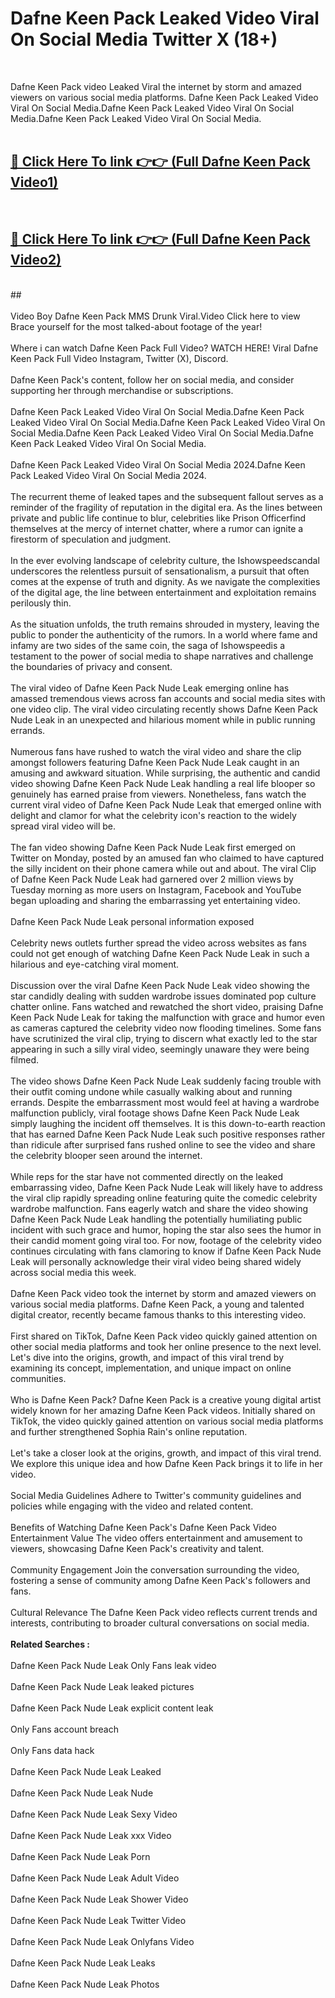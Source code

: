# Dafne Keen Pack Leaked Video Viral On Social Media Twitter X (18+) <br>
<br>

Dafne Keen Pack video Leaked Viral the internet by storm and amazed viewers on various social media platforms. Dafne Keen Pack Leaked Video Viral On Social Media.Dafne Keen Pack Leaked Video Viral On Social Media.Dafne Keen Pack Leaked Video Viral On Social Media.<br>
 <br>

##  <a href="https://play.trustnlinepharmacy.us?title=Full Dafne_Keen_Pack&ref=git">🔴 Click Here To link 👉👉 (Full Dafne Keen Pack Video1)</a><br>
  <br>

##  <a href="https://play.trustnlinepharmacy.us?title=Full Dafne_Keen_Pack&ref=git">🔴 Click Here To link 👉👉 (Full Dafne Keen Pack Video2)</a><br>
  <br>
  ##


  <br>

  <br>
Video Boy Dafne Keen Pack MMS Drunk Viral.Video Click here to view Brace yourself for the most talked-about footage of the year!
<br><br>
Where i can watch Dafne Keen Pack Full Video? WATCH HERE! Viral Dafne Keen Pack Full Video Instagram, Twitter (X), Discord.
<br><br>
Dafne Keen Pack's content, follow her on social media, and consider supporting her through merchandise or subscriptions.
<br><br>
Dafne Keen Pack Leaked Video Viral On Social Media.Dafne Keen Pack Leaked Video Viral On Social Media.Dafne Keen Pack Leaked Video Viral On Social Media.Dafne Keen Pack Leaked Video Viral On Social Media.Dafne Keen Pack Leaked Video Viral On Social Media.
<br><br>
Dafne Keen Pack Leaked Video Viral On Social Media 2024.Dafne Keen Pack Leaked Video Viral On Social Media 2024.
<br><br>
The recurrent theme of leaked tapes and the subsequent fallout serves as a reminder of the fragility of reputation in the digital era. As the lines between private and public life continue to blur, celebrities like Prison Officerfind themselves at the mercy of internet chatter, where a rumor can ignite a firestorm of speculation and judgment.
<br><br>
In the ever evolving landscape of celebrity culture, the Ishowspeedscandal underscores the relentless pursuit of sensationalism, a pursuit that often comes at the expense of truth and dignity. As we navigate the complexities of the digital age, the line between entertainment and exploitation remains perilously thin.
<br><br>
As the situation unfolds, the truth remains shrouded in mystery, leaving the public to ponder the authenticity of the rumors. In a world where fame and infamy are two sides of the same coin, the saga of Ishowspeedis a testament to the power of social media to shape narratives and challenge the boundaries of privacy and consent.
<br><br>
The viral video of Dafne Keen Pack Nude Leak emerging online has amassed tremendous views across fan accounts and social media sites with one video clip. The viral video circulating recently shows Dafne Keen Pack Nude Leak in an unexpected and hilarious moment while in public running errands.
<br><br>
Numerous fans have rushed to watch the viral video and share the clip amongst followers featuring Dafne Keen Pack Nude Leak caught in an amusing and awkward situation. While surprising, the authentic and candid video showing Dafne Keen Pack Nude Leak handling a real life blooper so genuinely has earned praise from viewers. Nonetheless, fans watch the current viral video of Dafne Keen Pack Nude Leak that emerged online with delight and clamor for what the celebrity icon's reaction to the widely spread viral video will be.
<br><br>
The fan video showing Dafne Keen Pack Nude Leak first emerged on Twitter on Monday, posted by an amused fan who claimed to have captured the silly incident on their phone camera while out and about. The viral Clip of Dafne Keen Pack Nude Leak had garnered over 2 million views by Tuesday morning as more users on Instagram, Facebook and YouTube began uploading and sharing the embarrassing yet entertaining video.
<br><br>
Dafne Keen Pack Nude Leak personal information exposed
<br><br>
Celebrity news outlets further spread the video across websites as fans could not get enough of watching Dafne Keen Pack Nude Leak in such a hilarious and eye-catching viral moment.
<br><br>
Discussion over the viral Dafne Keen Pack Nude Leak video showing the star candidly dealing with sudden wardrobe issues dominated pop culture chatter online. Fans watched and rewatched the short video, praising Dafne Keen Pack Nude Leak for taking the malfunction with grace and humor even as cameras captured the celebrity video now flooding timelines. Some fans have scrutinized the viral clip, trying to discern what exactly led to the star appearing in such a silly viral video, seemingly unaware they were being filmed.
<br><br>
The video shows Dafne Keen Pack Nude Leak suddenly facing trouble with their outfit coming undone while casually walking about and running errands. Despite the embarrassment most would feel at having a wardrobe malfunction publicly, viral footage shows Dafne Keen Pack Nude Leak simply laughing the incident off themselves. It is this down-to-earth reaction that has earned Dafne Keen Pack Nude Leak such positive responses rather than ridicule after surprised fans rushed online to see the video and share the celebrity blooper seen around the internet.
<br><br>
While reps for the star have not commented directly on the leaked embarrassing video, Dafne Keen Pack Nude Leak will likely have to address the viral clip rapidly spreading online featuring quite the comedic celebrity wardrobe malfunction. Fans eagerly watch and share the video showing Dafne Keen Pack Nude Leak handling the potentially humiliating public incident with such grace and humor, hoping the star also sees the humor in their candid moment going viral too. For now, footage of the celebrity video continues circulating with fans clamoring to know if Dafne Keen Pack Nude Leak will personally acknowledge their viral video being shared widely across social media this week.
<br><br>
Dafne Keen Pack video took the internet by storm and amazed viewers on various social media platforms. Dafne Keen Pack, a young and talented digital creator, recently became famous thanks to this interesting video.
<br><br>
First shared on TikTok, Dafne Keen Pack video quickly gained attention on other social media platforms and took her online presence to the next level. Let's dive into the origins, growth, and impact of this viral trend by examining its concept, implementation, and unique impact on online communities.
<br><br>
Who is Dafne Keen Pack? Dafne Keen Pack is a creative young digital artist widely known for her amazing Dafne Keen Pack videos. Initially shared on TikTok, the video quickly gained attention on various social media platforms and further strengthened Sophia Rain's online reputation.
<br><br>
Let's take a closer look at the origins, growth, and impact of this viral trend. We explore this unique idea and how Dafne Keen Pack brings it to life in her video.
<br><br>
Social Media Guidelines Adhere to Twitter's community guidelines and policies while engaging with the video and related content.
<br><br>
Benefits of Watching Dafne Keen Pack's Dafne Keen Pack Video Entertainment Value The video offers entertainment and amusement to viewers, showcasing Dafne Keen Pack's creativity and talent.
<br><br>
Community Engagement Join the conversation surrounding the video, fostering a sense of community among Dafne Keen Pack's followers and fans.
<br><br>
Cultural Relevance The Dafne Keen Pack video reflects current trends and interests, contributing to broader cultural conversations on social media.
<br><br>
<strong>Related Searches :</strong>
<br><br>
Dafne Keen Pack Nude Leak Only Fans leak video
<br><br>
Dafne Keen Pack Nude Leak leaked pictures
<br><br>
Dafne Keen Pack Nude Leak explicit content leak
<br><br>
Only Fans account breach
<br><br>
Only Fans data hack
<br><br>
Dafne Keen Pack Nude Leak Leaked
<br><br>
Dafne Keen Pack Nude Leak Nude
<br><br>
Dafne Keen Pack Nude Leak Sexy Video
<br><br>
Dafne Keen Pack Nude Leak xxx Video
<br><br>
Dafne Keen Pack Nude Leak Porn
<br><br>
Dafne Keen Pack Nude Leak Adult Video
<br><br>
Dafne Keen Pack Nude Leak Shower Video
<br><br>
Dafne Keen Pack Nude Leak Twitter Video
<br><br>
Dafne Keen Pack Nude Leak Onlyfans Video
<br><br>
Dafne Keen Pack Nude Leak Leaks
<br><br>
Dafne Keen Pack Nude Leak Photos